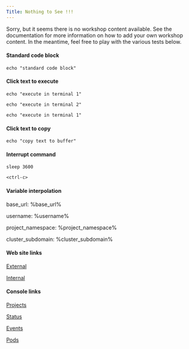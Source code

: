 ```yaml
---
Title: Nothing to See !!!
---
```


Sorry, but it seems there is no workshop content available. See the
documentation for more information on how to add your own workshop content.
In the meantime, feel free to play with the various tests below.

#### Standard code block

```
echo "standard code block"
```

#### Click text to execute

```execute-1
echo "execute in terminal 1"
```

```execute-2
echo "execute in terminal 2"
```

```execute
echo "execute in terminal 1"
```

#### Click text to copy

```copy
echo "copy text to buffer"
```

#### Interrupt command

```execute
sleep 3600
```

```execute
<ctrl-c>
```

#### Variable interpolation

base_url: %base_url%

username: %username%

project_namespace: %project_namespace%

cluster_subdomain: %cluster_subdomain%

#### Web site links

[External](https://www.openshift.com)

[Internal](index)

#### Console links

[Projects](%console_url%)

[Status](%console_url%/overview/ns/%project_namespace%)

[Events](%console_url%/k8s/ns/%project_namespace%/events)

[Pods](%console_url%/k8s/ns/%project_namespace%/pods)
